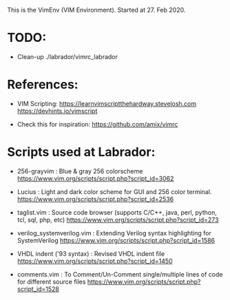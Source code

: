 This is the VimEnv (VIM Environment).
Started at 27. Feb 2020.

TODO:
=====
* Clean-up ./labrador/vimrc_labrador

References:
===========
* VIM Scripting:
  <https://learnvimscriptthehardway.stevelosh.com>
  <https://devhints.io/vimscript>

* Check this for inspiration:
    <https://github.com/amix/vimrc>

Scripts used at Labrador:
=========================
 * 256-grayvim : Blue & gray 256 colorscheme
    <https://www.vim.org/scripts/script.php?script_id=3062>

 * Lucius : Light and dark color scheme for GUI and 256 color terminal.
    <https://www.vim.org/scripts/script.php?script_id=2536>

 * taglist.vim : Source code browser (supports C/C++, java, perl, python, tcl, sql, php, etc)
    <https://www.vim.org/scripts/script.php?script_id=273>

 * verilog_systemverilog.vim : Extending Verilog syntax highlighting for SystemVerilog
    <https://www.vim.org/scripts/script.php?script_id=1586>

 * VHDL indent ('93 syntax) : Revised VHDL indent file
    <https://www.vim.org/scripts/script.php?script_id=1450>

 * comments.vim : To Comment/Un-Comment single/multiple lines of code for different source files
    <https://www.vim.org/scripts/script.php?script_id=1528>
